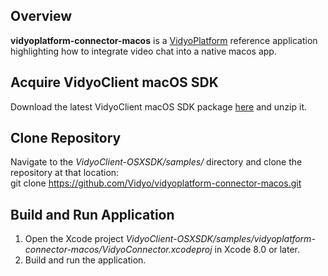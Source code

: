 ## Overview
**vidyoplatform-connector-macos** is a [VidyoPlatform](https://vidyo.github.io/vidyoplatform.github.io) reference application highlighting how to integrate video chat into a native macos app.

## Acquire VidyoClient macOS SDK
Download the latest VidyoClient macOS SDK package [here](https://static.vidyo.io/latest/package/VidyoClient-OSXSDK.zip) and unzip it.

## Clone Repository
Navigate to the *VidyoClient-OSXSDK/samples/* directory and clone the repository at that location:<br/>
git clone https://github.com/Vidyo/vidyoplatform-connector-macos.git

## Build and Run Application
1. Open the Xcode project *VidyoClient-OSXSDK/samples/vidyoplatform-connector-macos/VidyoConnector.xcodeproj* in Xcode 8.0 or later.
2. Build and run the application.
